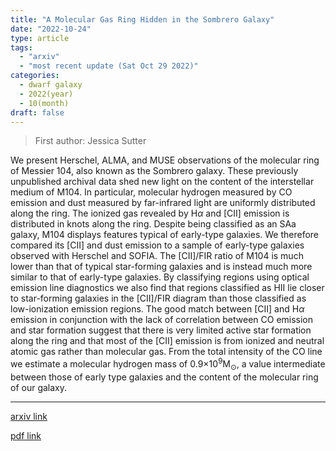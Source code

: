```yaml
---
title: "A Molecular Gas Ring Hidden in the Sombrero Galaxy"
date: "2022-10-24"
type: article
tags:
  - "arxiv"
  - "most recent update (Sat Oct 29 2022)"
categories:
  - dwarf galaxy
  - 2022(year)
  - 10(month)
draft: false
---
```


> First author: Jessica Sutter

 We present Herschel, ALMA, and MUSE observations of the molecular ring of
Messier 104, also known as the Sombrero galaxy. These previously unpublished
archival data shed new light on the content of the interstellar medium of M104.
In particular, molecular hydrogen measured by CO emission and dust measured by
far-infrared light are uniformly distributed along the ring. The ionized gas
revealed by H$\alpha$ and [CII] emission is distributed in knots along the
ring. Despite being classified as an SAa galaxy, M104 displays features typical
of early-type galaxies. We therefore compared its [CII] and dust emission to a
sample of early-type galaxies observed with Herschel and SOFIA. The [CII]/FIR
ratio of M104 is much lower than that of typical star-forming galaxies and is
instead much more similar to that of early-type galaxies. By classifying
regions using optical emission line diagnostics we also find that regions
classified as HII lie closer to star-forming galaxies in the [CII]/FIR diagram
than those classified as low-ionization emission regions. The good match
between [CII] and H$\alpha$ emission in conjunction with the lack of
correlation between CO emission and star formation suggest that there is very
limited active star formation along the ring and that most of the [CII]
emission is from ionized and neutral atomic gas rather than molecular gas. From
the total intensity of the CO line we estimate a molecular hydrogen mass of
0.9$\times10^9$M$_{\odot}$, a value intermediate between those of early type
galaxies and the content of the molecular ring of our galaxy.

---
[arxiv link](http://arxiv.org/abs/2210.13527v1)

[pdf link](http://arxiv.org/pdf/2210.13527v1)